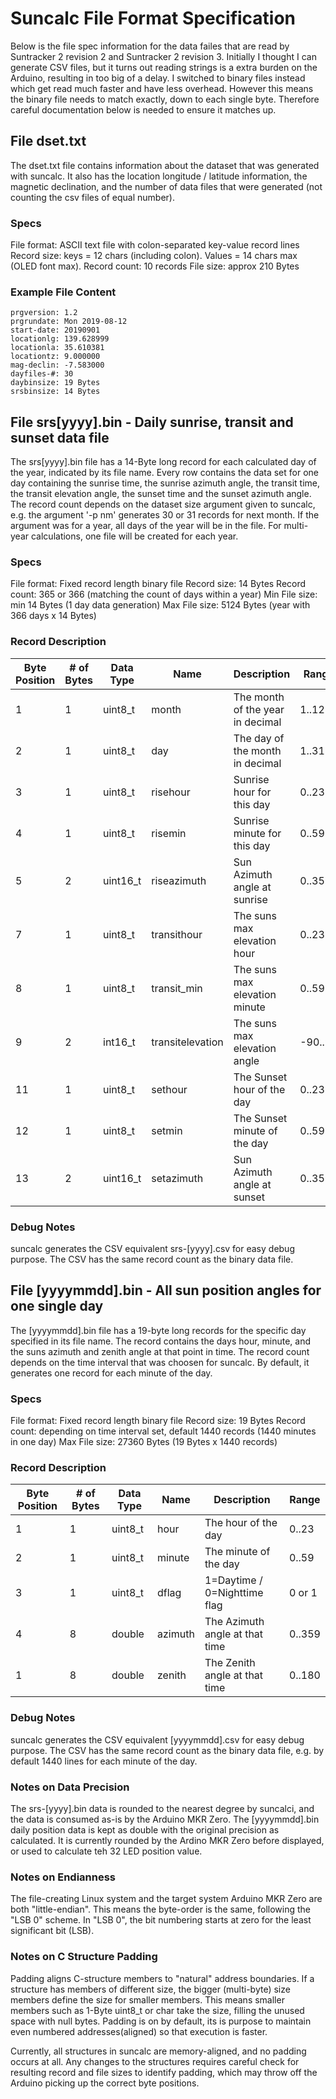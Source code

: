 # Suncalc File Format Specification

Below is the file spec information for the data failes that are read by Suntracker 2
revision 2 and Suntracker 2 revision 3. Initially I thought I can generate CSV files,
but it turns out reading strings is a extra burden on the Arduino, resulting in too
big of a delay. I switched to binary files instead which get read much faster and have
less overhead. However this means the binary file needs to match exactly, down to each single
byte. Therefore careful documentation below is needed to ensure it matches up.

## File dset.txt

The dset.txt file contains information about the dataset that was generated with suncalc.
It also has the location longitude / latitude information, the magnetic declination, and
the number of data files that were generated (not counting the csv files of equal number).

### Specs

File format: ASCII text file with colon-separated key-value record lines
Record size: keys = 12 chars (including colon). Values = 14 chars max (OLED font max).
Record count: 10 records
File size: approx 210 Bytes

### Example File Content

```
prgversion: 1.2
prgrundate: Mon 2019-08-12
start-date: 20190901
locationlg: 139.628999
locationla: 35.610381
locationtz: 9.000000
mag-declin: -7.583000
dayfiles-#: 30
daybinsize: 19 Bytes
srsbinsize: 14 Bytes
```

## File srs[yyyy].bin - Daily sunrise, transit and sunset data file

The srs[yyyy].bin file has a 14-Byte long record for each calculated day of the year, indicated by its file name.
Every row contains the data set for one day containing the sunrise time, the sunrise azimuth angle,
the transit time, the transit elevation angle, the sunset time and the sunset azimuth angle. The record
count depends on the dataset size argument given to suncalc, e.g. the argument '-p nm' generates 30 or 31
records for next month. If the argument was for a year, all days of the year will be in the file. For
multi-year calculations, one file will be created for each year.

### Specs

File format: Fixed record length binary file
Record size: 14 Bytes
Record count: 365 or 366 (matching the count of days within a year)
Min File size: min 14 Bytes (1 day data generation)
Max File size: 5124 Bytes (year with 366 days x 14 Bytes)

### Record Description

| Byte Position | # of Bytes | Data Type | Name          | Description                      | Range |
| ------------- | ---------- | --------- | ------------- | -------------------------------- | ----- |
| 1             | 1          | uint8_t   | month         | The month of the year in decimal | 1..12 |
| 2             | 1          | uint8_t   | day           | The day of the month in decimal  | 1..31 |
| 3             | 1          | uint8_t   | risehour      | Sunrise hour for this day        | 0..23 |
| 4             | 1          | uint8_t   | risemin       | Sunrise minute for this day      | 0..59 |
| 5             | 2          | uint16_t  | riseazimuth   | Sun Azimuth angle at sunrise     | 0..359 |
| 7             | 1          | uint8_t   | transithour   | The suns max elevation hour      | 0..23 |
| 8             | 1          | uint8_t   | transit_min   | The suns max elevation minute    | 0..59 |
| 9             | 2          | int16_t   | transitelevation | The suns max elevation angle  | -90..90 |
| 11            | 1          | uint8_t   | sethour       | The Sunset hour of the day       | 0..23 |
| 12            | 1          | uint8_t   | setmin        | The Sunset minute of the day     | 0..59 |
| 13            | 2          | uint16_t  | setazimuth    | Sun Azimuth angle at sunset      | 0..359 |

### Debug Notes

suncalc generates the CSV equivalent srs-[yyyy].csv for easy debug purpose.
The CSV has the same record count as the binary data file.

## File [yyyymmdd].bin - All sun position angles for one single day

The [yyyymmdd].bin file has a 19-byte long records for the specific day specified in its file name.
The record contains the days hour, minute, and the suns azimuth and zenith angle at that point in time.
The record count depends on the time interval that was choosen for suncalc. By default, it generates
one record for each minute of the day.

### Specs

File format: Fixed record length binary file
Record size: 19 Bytes
Record count: depending on time interval set, default 1440 records (1440 minutes in one day)
Max File size: 27360 Bytes (19 Bytes x 1440 records)

### Record Description

| Byte Position | # of Bytes | Data Type | Name          | Description                      | Range |
| ------------- | ---------- | --------- | ------------- | -------------------------------- | ----- |
| 1             | 1          | uint8_t   | hour          | The hour of the day              | 0..23 |
| 2             | 1          | uint8_t   | minute        | The minute of the day            | 0..59 |
| 3             | 1          | uint8_t   | dflag         | 1=Daytime / 0=Nighttime flag     | 0 or 1 |
| 4             | 8          | double    | azimuth       | The Azimuth angle at that time   | 0..359 |
| 1             | 8          | double    | zenith        | The Zenith angle at that time    | 0..180 |

### Debug Notes

suncalc generates the CSV equivalent [yyyymmdd].csv for easy debug purpose.
The CSV has the same record count as the binary data file, e.g. by default 1440 lines for each minute
of the day.

### Notes on Data Precision

The srs-[yyyy].bin data is rounded to the nearest degree by suncalci, and the data is consumed as-is by
the Arduino MKR Zero. The [yyyymmdd].bin daily position data is kept as double with the original precision
 as calculated. It is currently rounded by the Ardino MKR Zero before displayed, or used to calculate
teh 32 LED position value.

### Notes on Endianness

The file-creating Linux system and the target system Arduino MKR Zero are both "little-endian".
This means the byte-order is the same, following the "LSB 0" scheme. In "LSB 0", the bit
 numbering starts at zero for the least significant bit (LSB).

### Notes on C Structure Padding

Padding aligns C-structure members to "natural" address boundaries. If a structure has members
 of different size, the bigger (multi-byte) size members define the size for smaller members.
This means smaller members such as 1-Byte uint8_t or char take the size, filling the unused
 space with null bytes. Padding is on by default, its is purpose to maintain even numbered
 addresses(aligned) so that execution is faster.

Currently, all structures in suncalc are memory-aligned, and no padding occurs at all. Any
changes to the structures requires careful check for resulting record and file sizes to
identify padding, which may throw off the Arduino picking up the correct byte positions.
